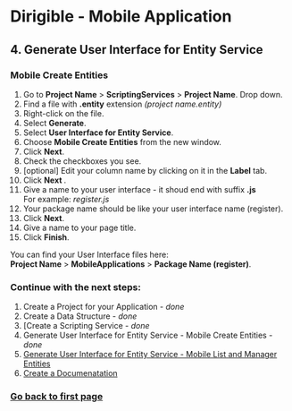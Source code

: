 # Dirigible - Mobile Application

## 4. Generate User Interface for Entity Service 

### Mobile Create Entities

1. Go to <b>Project Name</b> > <b>ScriptingServices</b> > <b>Project Name</b>. Drop down. 
2. Find a file with <b>.entity</b> extension <i>(project name.entity)</i>
3. Right-click on the file.
4. Select <b>Generate</b>.
5. Select <b>User Interface for Entity Service</b>.
6. Choose <b>Mobile Create Entities</b> from the new window.
7. Click <b>Next</b>.
8. Check the checkboxes you see.
9. [optional] Edit your column name by clicking on it in the <b>Label</b> tab.
10. Click <b> Next </b>.
11. Give a name to your user interface - it shoud end with suffix <b>.js</b> <br>For example: <i>register.js</i>
12. Your package name should be like your user interface name (register).
13. Click <b>Next</b>.
14. Give a name to your page title.
15. Click <b>Finish</b>.

You can find your User Interface files here: <br>
<b>Project Name</b> > <b>MobileApplications</b> > <b>Package Name (register)</b>.

### Continue with the next steps:

1. Create a Project for your Application - <i>done</i>
2. Create a Data Structure -  <i>done</i>
3. [Create a Scripting Service -  <i>done</i>
4. Generate User Interface for Entity Service -  Mobile Create Entities - <i>done</i>
5. [Generate User Interface for Entity Service -  Mobile List and Manager Entities][5]
6. [Create a Documenatation][6]

### [Go back to first page][7]


[5]:https://github.com/dirigiblelabs/curriculum/blob/master/PerihanAsanova/UIManager.md
[6]:https://github.com/dirigiblelabs/curriculum/blob/master/PerihanAsanova/Doc.md
[7]:https://github.com/dirigiblelabs/curriculum/blob/master/PerihanAsanova/Documentation.md